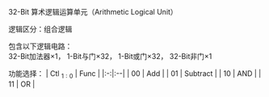32-Bit 算术逻辑运算单元（Arithmetic Logical Unit）

逻辑区分：组合逻辑

包含以下逻辑电路： \
32-Bit加法器$`\times 1`$，
1-Bit与门$`\times 32`$，
1-Bit或门$`\times 32`$，
32-Bit非门$`\times 1`$

功能选择：
| Ctl $`_{1:0}`$ | Func |
|:-:|:--|
| $`00`$ | Add      |
| $`01`$ | Subtract |
| $`10`$ | AND      |
| $`11`$ | OR       |